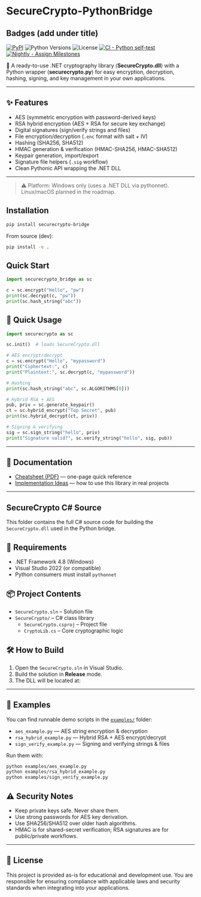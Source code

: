 # SecureCrypto-PythonBridge
## Badges (add under title)
[![PyPI](https://img.shields.io/pypi/v/securecrypto-bridge)](https://pypi.org/project/securecrypto-bridge/)
![Python Versions](https://img.shields.io/pypi/pyversions/securecrypto-bridge)
![License](https://img.shields.io/badge/license-MIT-blue.svg)
[![CI - Python self-test](https://github.com/nitestryker/SecureCrypto-PythonBridge/actions/workflows/test.yml/badge.svg)](https://github.com/nitestryker/SecureCrypto-PythonBridge/actions/workflows/test.yml)
[![Nightly - Assign Milestones](https://github.com/nitestryker/SecureCrypto-PythonBridge/actions/workflows/assign-milestones.yml/badge.svg)](https://github.com/nitestryker/SecureCrypto-PythonBridge/actions/workflows/assign-milestones.yml)


🔐 A ready-to-use .NET cryptography library (**SecureCrypto.dll**) with a Python wrapper (**securecrypto.py**) for easy encryption, decryption, hashing, signing, and key management in your own applications.

---

## ✨ Features
- AES (symmetric encryption with password-derived keys)
- RSA hybrid encryption (AES + RSA for secure key exchange)
- Digital signatures (sign/verify strings and files)
- File encryption/decryption (`.enc` format with salt + IV)
- Hashing (SHA256, SHA512)
- HMAC generation & verification (HMAC-SHA256, HMAC-SHA512)
- Keypair generation, import/export
- Signature file helpers (`.sig` workflow)
- Clean Pythonic API wrapping the .NET DLL

---

> ⚠️ Platform: Windows only (uses a .NET DLL via pythonnet). Linux/macOS planned in the roadmap.

## Installation
```bash
pip install securecrypto-bridge
```

From source (dev):
```bash
pip install -e .
```

## Quick Start
```python
import securecrypto_bridge as sc

c = sc.encrypt("Hello", "pw")
print(sc.decrypt(c, "pw"))
print(sc.hash_string("abc"))
```


## 🚀 Quick Usage

```python
import securecrypto as sc

sc.init()  # loads SecureCrypto.dll

# AES encrypt/decrypt
c = sc.encrypt("Hello", "mypassword")
print("Ciphertext:", c)
print("Plaintext:", sc.decrypt(c, "mypassword"))

# Hashing
print(sc.hash_string("abc", sc.ALGORITHMS[0]))

# Hybrid RSA + AES
pub, priv = sc.generate_keypair()
ct = sc.hybrid_encrypt("Top Secret", pub)
print(sc.hybrid_decrypt(ct, priv))

# Signing & verifying
sig = sc.sign_string("hello", priv)
print("Signature valid?", sc.verify_string("hello", sig, pub))
```

---

## 📘 Documentation

- [Cheatsheet (PDF)](securecrypto_cheatsheet.pdf) — one-page quick reference  
- [Implementation Ideas](IMPLEMENTATION_IDEAS.md) — how to use this library in real projects  

---
## SecureCrypto C# Source

This folder contains the full C# source code for building the `SecureCrypto.dll` used in the Python bridge.

## 🔧 Requirements

- .NET Framework 4.8 (Windows)
- Visual Studio 2022 (or compatible)
- Python consumers must install `pythonnet`

## 📦 Project Contents

- `SecureCrypto.sln` – Solution file
- `SecureCrypto/` – C# class library
  - `SecureCrypto.csproj` – Project file
  - `CryptoLib.cs` – Core cryptographic logic

## 🛠 How to Build

1. Open the `SecureCrypto.sln` in Visual Studio.
2. Build the solution in **Release** mode.
3. The DLL will be located at:



---

## 📂 Examples

You can find runnable demo scripts in the [`examples/`](examples) folder:

- `aes_example.py` — AES string encryption & decryption
- `rsa_hybrid_example.py` — Hybrid RSA + AES encrypt/decrypt
- `sign_verify_example.py` — Signing and verifying strings & files

Run them with:

```bash
python examples/aes_example.py
python examples/rsa_hybrid_example.py
python examples/sign_verify_example.py
```

## ⚠️ Security Notes
- Keep private keys safe. Never share them.
- Use strong passwords for AES key derivation.
- Use SHA256/SHA512 over older hash algorithms.
- HMAC is for shared-secret verification; RSA signatures are for public/private workflows.

---

## 📄 License
This project is provided as-is for educational and development use. You are responsible for ensuring compliance with applicable laws and security standards when integrating into your applications.
